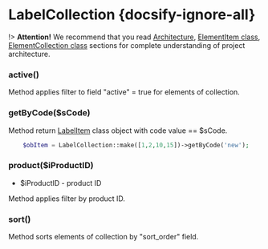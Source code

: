 # LabelCollection {docsify-ignore-all}
   
!> **Attention!**  We recommend that you read [Architecture](home.md#architecture), [ElementItem class](item-class/item-class.md),
[ElementCollection class](collection-class/collection-class.md) sections for complete understanding of  project architecture.

### active()

Method applies filter to field "active" = true  for elements of collection.

### getByCode($sCode)

Method return [LabelItem](modules/label/item/item.md) class object with code value == $sCode.
```php
    $obItem = LabelCollection::make([1,2,10,15])->getByCode('new');
``` 

### product($iProductID)
  * $iProductID - product ID

Method applies filter by product ID.

### sort()

Method sorts elements of collection by "sort_order" field.